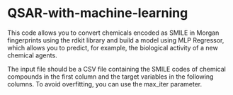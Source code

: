 # QSAR-with-machine-learning

This code allows you to convert chemicals encoded as SMILE in Morgan fingerprints using the rdkit library and build a model using MLP Regressor, which allows you to predict, for example, the biological activity of a new chemical agents.

The input file should be a CSV file containing the SMILE codes of chemical compounds in the first column and the target variables in the following columns. To avoid overfitting, you can use the max_iter parameter.

